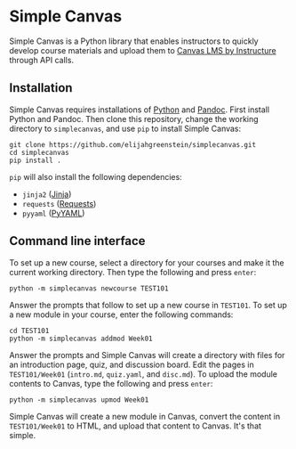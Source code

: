 # Simple Canvas

Simple Canvas is a Python library that enables instructors to quickly develop course materials and upload them to [Canvas LMS by Instructure](https://www.instructure.com/canvas) through API calls.

## Installation

Simple Canvas requires installations of [Python](https://www.python.org) and [Pandoc](https://pandoc.org). First install Python and Pandoc. Then clone this repository, change the working directory to `simplecanvas`, and use `pip` to install Simple Canvas:

```
git clone https://github.com/elijahgreenstein/simplecanvas.git
cd simplecanvas
pip install .
```

`pip` will also install the following dependencies:

- `jinja2` ([Jinja](https://jinja.palletsprojects.com/en/stable/))
- `requests` ([Requests](https://docs.python-requests.org/en/latest/index.html))
- `pyyaml` ([PyYAML](https://pyyaml.org))

## Command line interface

To set up a new course, select a directory for your courses and make it the current working directory. Then type the following and press `enter`:

```
python -m simplecanvas newcourse TEST101
```

Answer the prompts that follow to set up a new course in `TEST101`. To set up a new module in your course, enter the following commands:

```
cd TEST101
python -m simplecanvas addmod Week01
```

Answer the prompts and Simple Canvas will create a directory with files for an introduction page, quiz, and discussion board. Edit the pages in `TEST101/Week01` (`intro.md`, `quiz.yaml`, and `disc.md`). To upload the module contents to Canvas, type the following and press `enter`:

```
python -m simplecanvas upmod Week01
```

Simple Canvas will create a new module in Canvas, convert the content in `TEST101/Week01` to HTML, and upload that content to Canvas. It's that simple.
